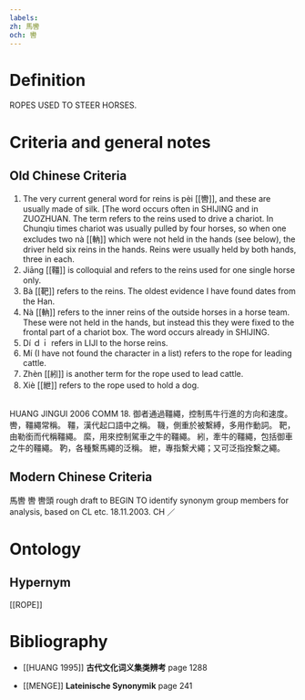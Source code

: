 ```yaml
---
labels: 
zh: 馬轡
och: 轡
---
```


# Definition
ROPES USED TO STEER HORSES.
# Criteria and general notes
## Old Chinese Criteria
1. The very current general word for reins is pèi [[轡]], and these are usually made of silk. [The word occurs often in SHIJING and in ZUOZHUAN. The term refers to the reins used to drive a chariot. In Chunqiu times chariot was usually pulled by four horses, so when one excludes two nà [[軜]] which were not held in the hands (see below), the driver held six reins in the hands. Reins were usually held by both hands, three in each.
2. Jiāng [[韁]] is colloquial and refers to the reins used for one single horse only.
3. Bà [[靶]] refers to the reins. The oldest evidence I have found dates from the Han.
4. Nà [[軜]] refers to the inner reins of the outside horses in a horse team. These were not held in the hands, but instead this they were fixed to the frontal part of a chariot box. The word occurs already in SHIJING.
5. Dí ｄｉ refers in LIJI to the horse reins.
6. Mí (I have not found the character in a list) refers to the rope for leading cattle.
7. Zhèn [[紖]] is another term for the rope used to lead cattle.
8. Xiè [[紲]] refers to the rope used to hold a dog.
## 
HUANG JINGUI 2006
COMM 18. 御者通過韁繩，控制馬牛行進的方向和速度。
轡，韁繩常稱。
韁，漢代起口語中之稱。
鞿，側重於被繫縛，多用作動詞。
靶，由勒銜而代稱韁繩。
縻，用來控制駕車之牛的韁繩。
紖，牽牛的韁繩，包括御車之牛的韁繩。
靮，各種繫馬繩的泛稱。
紲，專指繫犬繩；又可泛指拴繫之繩。
## Modern Chinese Criteria
馬轡
轡
轡頭
rough draft to BEGIN TO identify synonym group members for analysis, based on CL etc. 18.11.2003. CH ／
# Ontology

## Hypernym
[[ROPE]]
# Bibliography
- [[HUANG 1995]]
**古代文化词义集类辨考** page 1288

- [[MENGE]]
**Lateinische Synonymik** page 241
